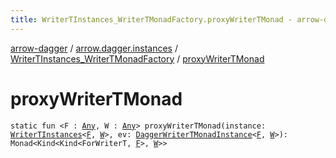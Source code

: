```yaml
---
title: WriterTInstances_WriterTMonadFactory.proxyWriterTMonad - arrow-dagger
---
```


[arrow-dagger](../../index.html) / [arrow.dagger.instances](../index.html) / [WriterTInstances_WriterTMonadFactory](index.html) / [proxyWriterTMonad](./proxy-writer-t-monad.html)

# proxyWriterTMonad

`static fun <F : `[`Any`](https://kotlinlang.org/api/latest/jvm/stdlib/kotlin/-any/index.html)`, W : `[`Any`](https://kotlinlang.org/api/latest/jvm/stdlib/kotlin/-any/index.html)`> proxyWriterTMonad(instance: `[`WriterTInstances`](../-writer-t-instances/index.html)`<`[`F`](proxy-writer-t-monad.html#F)`, `[`W`](proxy-writer-t-monad.html#W)`>, ev: `[`DaggerWriterTMonadInstance`](../-dagger-writer-t-monad-instance/index.html)`<`[`F`](proxy-writer-t-monad.html#F)`, `[`W`](proxy-writer-t-monad.html#W)`>): Monad<Kind<Kind<ForWriterT, `[`F`](proxy-writer-t-monad.html#F)`>, `[`W`](proxy-writer-t-monad.html#W)`>>`